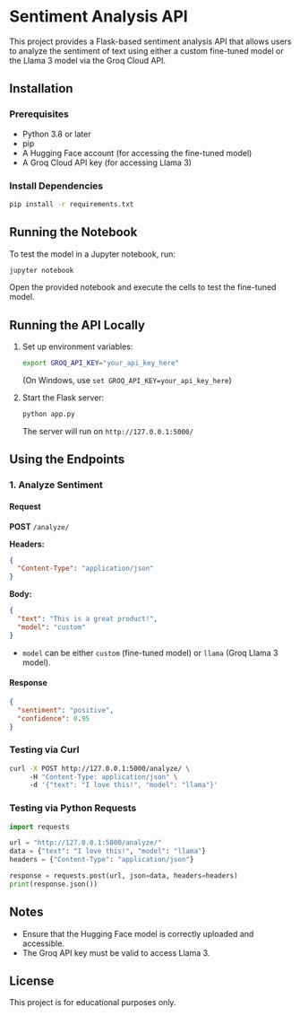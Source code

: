 # Sentiment Analysis API

This project provides a Flask-based sentiment analysis API that allows users to analyze the sentiment of text using either a custom fine-tuned model or the Llama 3 model via the Groq Cloud API.

## Installation

### Prerequisites
- Python 3.8 or later
- pip
- A Hugging Face account (for accessing the fine-tuned model)
- A Groq Cloud API key (for accessing Llama 3)

### Install Dependencies

```sh
pip install -r requirements.txt
```

## Running the Notebook

To test the model in a Jupyter notebook, run:

```sh
jupyter notebook
```

Open the provided notebook and execute the cells to test the fine-tuned model.

## Running the API Locally

1. Set up environment variables:
   ```sh
   export GROQ_API_KEY="your_api_key_here"
   ```
   (On Windows, use `set GROQ_API_KEY=your_api_key_here`)

2. Start the Flask server:
   ```sh
   python app.py
   ```
   The server will run on `http://127.0.0.1:5000/`

## Using the Endpoints

### 1. Analyze Sentiment

#### Request

**POST** `/analyze/`

**Headers:**
```json
{
  "Content-Type": "application/json"
}
```

**Body:**
```json
{
  "text": "This is a great product!",
  "model": "custom"  
}
```
- `model` can be either `custom` (fine-tuned model) or `llama` (Groq Llama 3 model).

#### Response
```json
{
  "sentiment": "positive",
  "confidence": 0.95
}
```

### Testing via Curl
```sh
curl -X POST http://127.0.0.1:5000/analyze/ \  
     -H "Content-Type: application/json" \  
     -d '{"text": "I love this!", "model": "llama"}'
```

### Testing via Python Requests

```python
import requests

url = "http://127.0.0.1:5000/analyze/"
data = {"text": "I love this!", "model": "llama"}
headers = {"Content-Type": "application/json"}

response = requests.post(url, json=data, headers=headers)
print(response.json())
```

## Notes
- Ensure that the Hugging Face model is correctly uploaded and accessible.
- The Groq API key must be valid to access Llama 3.

## License
This project is for educational purposes only.


